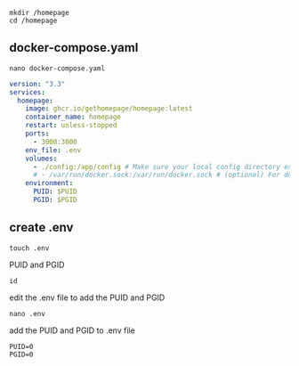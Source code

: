     mkdir /homepage
	cd /homepage

## docker-compose.yaml

    nano docker-compose.yaml


```yaml
version: "3.3"
services:
  homepage:
    image: ghcr.io/gethomepage/homepage:latest
    container_name: homepage
    restart: unless-stopped
    ports:
      - 3000:3000
    env_file: .env
    volumes:
      - ./config:/app/config # Make sure your local config directory exists
      # - /var/run/docker.sock:/var/run/docker.sock # (optional) For docker integrations, see alternative methods
    environment:
      PUID: $PUID
      PGID: $PGID
``` 
## create .env

	touch .env

PUID and PGID

	id

edit the .env file to add the PUID and PGID

	nano .env

add the PUID and PGID to .env file

	PUID=0
	PGID=0
	
